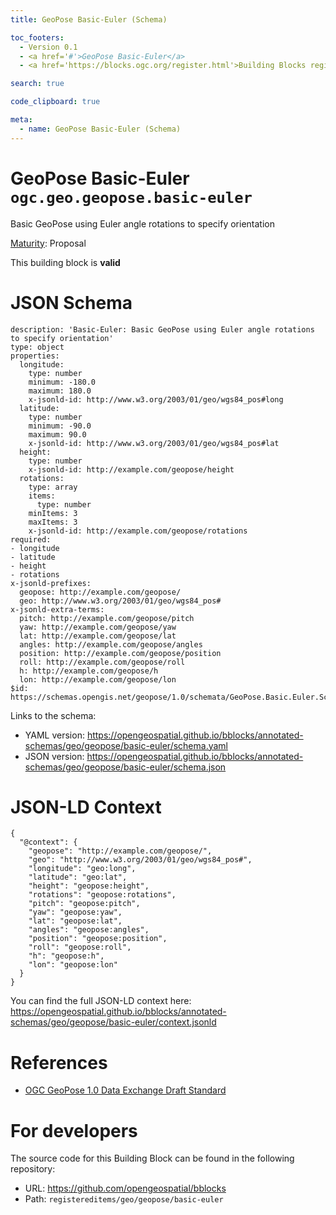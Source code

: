 ```yaml
---
title: GeoPose Basic-Euler (Schema)

toc_footers:
  - Version 0.1
  - <a href='#'>GeoPose Basic-Euler</a>
  - <a href='https://blocks.ogc.org/register.html'>Building Blocks register</a>

search: true

code_clipboard: true

meta:
  - name: GeoPose Basic-Euler (Schema)
---
```



# GeoPose Basic-Euler `ogc.geo.geopose.basic-euler`

Basic GeoPose using Euler angle rotations to specify orientation

[Maturity](https://github.com/cportele/ogcapi-building-blocks#building-block-maturity): Proposal

<aside class="success">
This building block is <strong>valid</strong>
</aside>


# JSON Schema

```yaml--schema
description: 'Basic-Euler: Basic GeoPose using Euler angle rotations to specify orientation'
type: object
properties:
  longitude:
    type: number
    minimum: -180.0
    maximum: 180.0
    x-jsonld-id: http://www.w3.org/2003/01/geo/wgs84_pos#long
  latitude:
    type: number
    minimum: -90.0
    maximum: 90.0
    x-jsonld-id: http://www.w3.org/2003/01/geo/wgs84_pos#lat
  height:
    type: number
    x-jsonld-id: http://example.com/geopose/height
  rotations:
    type: array
    items:
      type: number
    minItems: 3
    maxItems: 3
    x-jsonld-id: http://example.com/geopose/rotations
required:
- longitude
- latitude
- height
- rotations
x-jsonld-prefixes:
  geopose: http://example.com/geopose/
  geo: http://www.w3.org/2003/01/geo/wgs84_pos#
x-jsonld-extra-terms:
  pitch: http://example.com/geopose/pitch
  yaw: http://example.com/geopose/yaw
  lat: http://example.com/geopose/lat
  angles: http://example.com/geopose/angles
  position: http://example.com/geopose/position
  roll: http://example.com/geopose/roll
  h: http://example.com/geopose/h
  lon: http://example.com/geopose/lon
$id: https://schemas.opengis.net/geopose/1.0/schemata/GeoPose.Basic.Euler.Schema.json

```

Links to the schema:

* YAML version: <a href="https://opengeospatial.github.io/bblocks/annotated-schemas/geo/geopose/basic-euler/schema.yaml" target="_blank">https://opengeospatial.github.io/bblocks/annotated-schemas/geo/geopose/basic-euler/schema.yaml</a>
* JSON version: <a href="https://opengeospatial.github.io/bblocks/annotated-schemas/geo/geopose/basic-euler/schema.json" target="_blank">https://opengeospatial.github.io/bblocks/annotated-schemas/geo/geopose/basic-euler/schema.json</a>


# JSON-LD Context

```json--ldContext
{
  "@context": {
    "geopose": "http://example.com/geopose/",
    "geo": "http://www.w3.org/2003/01/geo/wgs84_pos#",
    "longitude": "geo:long",
    "latitude": "geo:lat",
    "height": "geopose:height",
    "rotations": "geopose:rotations",
    "pitch": "geopose:pitch",
    "yaw": "geopose:yaw",
    "lat": "geopose:lat",
    "angles": "geopose:angles",
    "position": "geopose:position",
    "roll": "geopose:roll",
    "h": "geopose:h",
    "lon": "geopose:lon"
  }
}
```

You can find the full JSON-LD context here:
<a href="https://opengeospatial.github.io/bblocks/annotated-schemas/geo/geopose/basic-euler/context.jsonld" target="_blank">https://opengeospatial.github.io/bblocks/annotated-schemas/geo/geopose/basic-euler/context.jsonld</a>

# References

* [OGC GeoPose 1.0 Data Exchange Draft Standard](https://docs.ogc.org/dis/21-056r10/21-056r10.html)

# For developers

The source code for this Building Block can be found in the following repository:

* URL: <a href="https://github.com/opengeospatial/bblocks" target="_blank">https://github.com/opengeospatial/bblocks</a>
* Path: `registereditems/geo/geopose/basic-euler`

